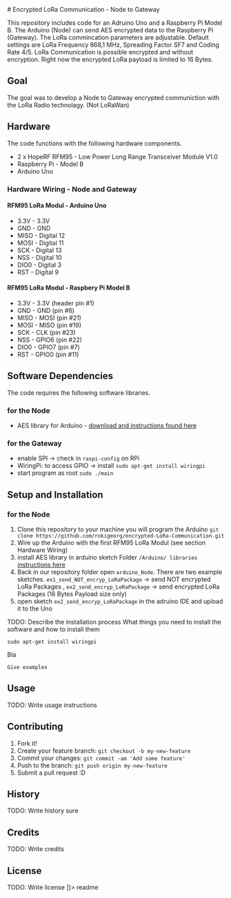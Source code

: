 <snippet>
  <content>
# Encrypted LoRa Communication - Node to Gateway

This repository includes code for an Adruino Uno and a Raspberry Pi Model B.
The Arduino (Node) can send AES encrypted data to the Raspberry Pi (Gateway). The LoRa commincation parameters are adjustable. Default settings are LoRa Frequency 868,1 MHz, Spreading Factor SF7 and Coding Rate 4/5. LoRa Communication is possible encrypted and without encryption. Right now the encrypted LoRa payload is limited to 16 Bytes.


## Goal
The goal was to develop a Node to Gateway encrypted communiction with the LoRa Radio technolagy. (Not LoRaWan)


## Hardware 
The code functions with the following hardware components.
* 2 x HopeRF RFM95 - Low Power Long Range Transceiver Module V1.0 
* Raspberry Pi - Model B
* Arduino Uno

### Hardware Wiring - Node and Gateway

#### RFM95 LoRa Modul - Arduino Uno
* 3.3V - 3.3V
* GND - GND 
* MISO - Digital 12  
* MOSI - Digital 11  
* SCK - Digital 13  
* NSS - Digital 10  
* DIO0 - Digital 3 
* RST - Digital 9 

#### RFM95 LoRa Modul - Raspbery Pi Model B
* 3.3V - 3.3V (header pin #1) 
* GND - GND (pin #6) 
* MISO - MOSI (pin #21) 
* MOSI - MISO (pin #19) 
* SCK - CLK (pin #23) 
* NSS - GPIO6 (pin #22) 
* DIO0 - GPIO7 (pin #7) 
* RST - GPIO0 (pin #11)

## Software Dependencies 
The code requires the following software libraries.
### for the Node
* AES library for Arduino - [download and instructions found here](http://spaniakos.github.io/AES/)

### for the Gateway
* enable SPI -> check in  ```raspi-config``` on RPi 
* WiringPi: to access GPIO -> install ```sudo apt-get install wiringpi```
* start program as root ``sudo ./main``

## Setup and Installation
### for the Node
1. Clone this repository to your machine you will program the Arduino ```git clone https://github.com/rokigeorg/encrypted-LoRa-Communication.git ``` 
2. Wire up the Arduino with the first RFM95 LoRa Modul (see section Hardware Wiring)
3. install AES library in arduino sketch Folder ``/Arduino/ libraries``  [instructions here](http://spaniakos.github.io/AES/)
4. Back in our repository folder open ``arduino_Node``. There are two example sketches. ```ex1_send_NOT_encryp_LoRaPackage``` -> send NOT encrypted LoRa Packages , ```ex2_send_encryp_LoRaPackage``` -> send encrypted LoRa Packages (16 Bytes Payload size only)
5. open sketch ``ex2_send_encryp_LoRaPackage`` in the adruino IDE and upload it to the Uno  


 TODO: Describe the installation process
What things you need to install the software and how to install them
```
sudo apt-get install wiringpi
```
Bla
```
Give examples
```
## Usage
TODO: Write usage instructions
## Contributing
1. Fork it!
2. Create your feature branch: `git checkout -b my-new-feature`
3. Commit your changes: `git commit -am 'Add some feature'`
4. Push to the branch: `git push origin my-new-feature`
5. Submit a pull request :D




## History
TODO: Write history sure
## Credits
TODO: Write credits
## License
TODO: Write license
]]></content>
  <tabTrigger>readme</tabTrigger>
</snippet>